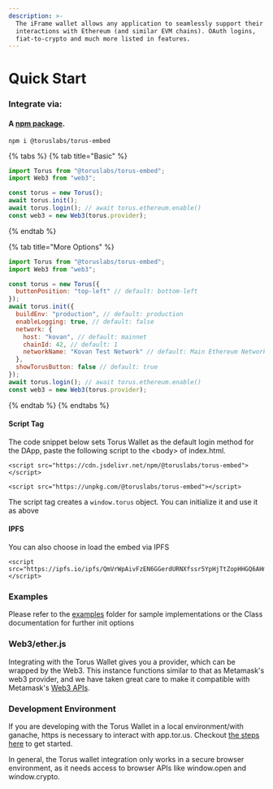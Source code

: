 ```yaml
---
description: >-
  The iFrame wallet allows any application to seamlessly support their user's
  interactions with Ethereum (and similar EVM chains). OAuth logins,
  fiat-to-crypto and much more listed in features.
---
```


# Quick Start

### Integrate via:

#### A [npm package](https://www.npmjs.com/package/@toruslabs/torus-embed).

```markup
npm i @toruslabs/torus-embed
```

{% tabs %}
{% tab title="Basic" %}
```javascript
import Torus from "@toruslabs/torus-embed";
import Web3 from "web3";

const torus = new Torus();
await torus.init();
await torus.login(); // await torus.ethereum.enable()
const web3 = new Web3(torus.provider);
```
{% endtab %}

{% tab title="More Options" %}
```javascript
import Torus from "@toruslabs/torus-embed";
import Web3 from "web3";

const torus = new Torus({
  buttonPosition: "top-left" // default: bottom-left
});
await torus.init({
  buildEnv: "production", // default: production
  enableLogging: true, // default: false
  network: {
    host: "kovan", // default: mainnet
    chainId: 42, // default: 1
    networkName: "Kovan Test Network" // default: Main Ethereum Network
  },
  showTorusButton: false // default: true
});
await torus.login(); // await torus.ethereum.enable()
const web3 = new Web3(torus.provider);
```
{% endtab %}
{% endtabs %}

#### Script Tag

The code snippet below sets Torus Wallet as the default login method for the DApp, paste the following script to the &lt;body&gt; of index.html.

```markup
<script src="https://cdn.jsdelivr.net/npm/@toruslabs/torus-embed"></script>
```

```markup
<script src="https://unpkg.com/@toruslabs/torus-embed"></script>
```

The script tag creates a `window.torus` object. You can initialize it and use it as above

#### IPFS

You can also choose in load the embed via IPFS 

```markup
<script src="https://ipfs.io/ipfs/QmVrWpAivFzEN6GGerdURNXfssr5YpHjTtZopHHGQ6AHmU"></script>
```

### Examples

Please refer to the [examples](https://github.com/torusresearch/torus-embed/tree/master/examples) folder for sample implementations or the Class documentation for further init options

### Web3/ether.js

Integrating with the Torus Wallet gives you a provider, which can be wrapped by the Web3. This instance functions similar to that as Metamask's web3 provider, and we have taken great care to make it compatible with Metamask's [Web3 APIs](https://web3js.readthedocs.io/en/1.0/).

### Development Environment

If you are developing with the Torus Wallet in a local environment/with ganache, https is necessary to interact with app.tor.us. Checkout [the steps here](https://docs.tor.us/developing-with-torus/ganache) to get started.

In general, the Torus wallet integration only works in a secure browser environment, as it needs access to browser APIs like window.open and window.crypto.

